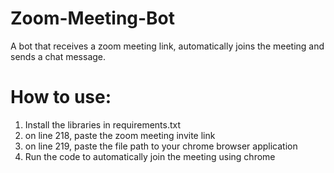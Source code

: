 # Zoom-Meeting-Bot
A bot that receives a zoom meeting link, automatically joins the meeting and sends a chat message.


# How to use:
1. Install the libraries in requirements.txt
2. on line 218, paste the zoom meeting invite link
3. on line 219, paste the file path to your chrome browser application
4. Run the code to automatically join the meeting using chrome
